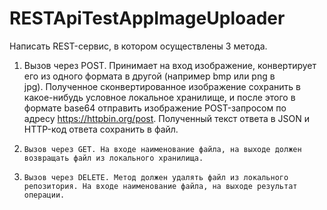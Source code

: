 # RESTApiTestAppImageUploader

Написать REST-сервис, в котором осуществлены 3 метода.

1. Вызов через POST. Принимает на вход изображение, конвертирует его из одного формата в другой (например bmp или png в jpg). Полученное сконвертированное изображение сохранить в какое-нибудь условное локальное хранилище, и после этого в формате base64 отправить изображение POST-запросом по адресу https://httpbin.org/post. Полученный текст ответа в JSON и HTTP-код ответа сохранить в файл.
2.     Вызов через GET. На входе наименование файла, на выходе должен возвращать файл из локального хранилища.
3.     Вызов через DELETE. Метод должен удалять файл из локального репозитория. На входе наименование файла, на выходе результат операции.
